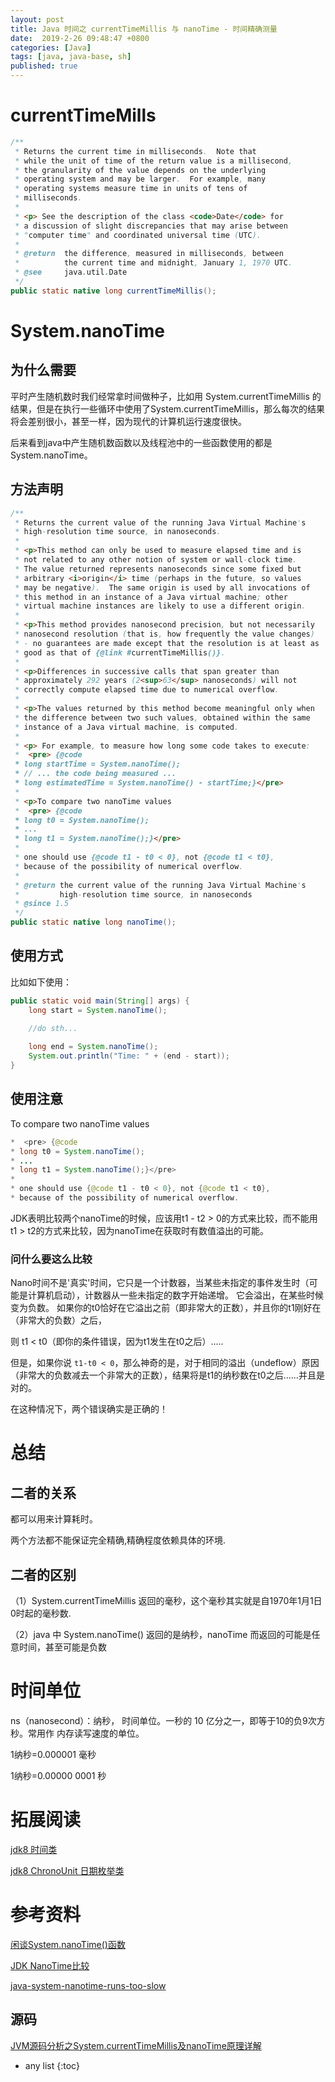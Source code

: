 ```yaml
---
layout: post
title: Java 时间之 currentTimeMillis 与 nanoTime - 时间精确测量
date:  2019-2-26 09:48:47 +0800
categories: [Java]
tags: [java, java-base, sh]
published: true
---
```


# currentTimeMills

```java
/**
 * Returns the current time in milliseconds.  Note that
 * while the unit of time of the return value is a millisecond,
 * the granularity of the value depends on the underlying
 * operating system and may be larger.  For example, many
 * operating systems measure time in units of tens of
 * milliseconds.
 *
 * <p> See the description of the class <code>Date</code> for
 * a discussion of slight discrepancies that may arise between
 * "computer time" and coordinated universal time (UTC).
 *
 * @return  the difference, measured in milliseconds, between
 *          the current time and midnight, January 1, 1970 UTC.
 * @see     java.util.Date
 */
public static native long currentTimeMillis();
```

# System.nanoTime

## 为什么需要

平时产生随机数时我们经常拿时间做种子，比如用 System.currentTimeMillis 的结果，但是在执行一些循环中使用了System.currentTimeMillis，那么每次的结果将会差别很小，甚至一样，因为现代的计算机运行速度很快。

后来看到java中产生随机数函数以及线程池中的一些函数使用的都是 System.nanoTime。

## 方法声明

```java
/**
 * Returns the current value of the running Java Virtual Machine's
 * high-resolution time source, in nanoseconds.
 *
 * <p>This method can only be used to measure elapsed time and is
 * not related to any other notion of system or wall-clock time.
 * The value returned represents nanoseconds since some fixed but
 * arbitrary <i>origin</i> time (perhaps in the future, so values
 * may be negative).  The same origin is used by all invocations of
 * this method in an instance of a Java virtual machine; other
 * virtual machine instances are likely to use a different origin.
 *
 * <p>This method provides nanosecond precision, but not necessarily
 * nanosecond resolution (that is, how frequently the value changes)
 * - no guarantees are made except that the resolution is at least as
 * good as that of {@link #currentTimeMillis()}.
 *
 * <p>Differences in successive calls that span greater than
 * approximately 292 years (2<sup>63</sup> nanoseconds) will not
 * correctly compute elapsed time due to numerical overflow.
 *
 * <p>The values returned by this method become meaningful only when
 * the difference between two such values, obtained within the same
 * instance of a Java virtual machine, is computed.
 *
 * <p> For example, to measure how long some code takes to execute:
 *  <pre> {@code
 * long startTime = System.nanoTime();
 * // ... the code being measured ...
 * long estimatedTime = System.nanoTime() - startTime;}</pre>
 *
 * <p>To compare two nanoTime values
 *  <pre> {@code
 * long t0 = System.nanoTime();
 * ...
 * long t1 = System.nanoTime();}</pre>
 *
 * one should use {@code t1 - t0 < 0}, not {@code t1 < t0},
 * because of the possibility of numerical overflow.
 *
 * @return the current value of the running Java Virtual Machine's
 *         high-resolution time source, in nanoseconds
 * @since 1.5
 */
public static native long nanoTime();
```

## 使用方式

比如如下使用：

```java
public static void main(String[] args) {
    long start = System.nanoTime();
    
    //do sth...

    long end = System.nanoTime();
    System.out.println("Time: " + (end - start));
}
```

## 使用注意

To compare two nanoTime values

```java
*  <pre> {@code
* long t0 = System.nanoTime();
* ...
* long t1 = System.nanoTime();}</pre>
*
* one should use {@code t1 - t0 < 0}, not {@code t1 < t0},
* because of the possibility of numerical overflow.
```

JDK表明比较两个nanoTime的时候，应该用t1 - t2 > 0的方式来比较，而不能用 t1 > t2的方式来比较，因为nanoTime在获取时有数值溢出的可能。

### 问什么要这么比较

Nano时间不是'真实'时间，它只是一个计数器，当某些未指定的事件发生时（可能是计算机启动），计数器从一些未指定的数字开始递增。
它会溢出，在某些时候变为负数。 如果你的t0恰好在它溢出之前（即非常大的正数），并且你的t1刚好在（非常大的负数）之后，

则 t1 < t0（即你的条件错误，因为t1发生在t0之后）.....

但是，如果你说 `t1-t0 < 0`，那么神奇的是，对于相同的溢出（undeflow）原因（非常大的负数减去一个非常大的正数），结果将是t1的纳秒数在t0之后......并且是对的。

在这种情况下，两个错误确实是正确的！

# 总结

## 二者的关系

都可以用来计算耗时。

两个方法都不能保证完全精确,精确程度依赖具体的环境.

## 二者的区别

（1）System.currentTimeMillis 返回的毫秒，这个毫秒其实就是自1970年1月1日0时起的毫秒数. 

（2）java 中 System.nanoTime() 返回的是纳秒，nanoTime 而返回的可能是任意时间，甚至可能是负数

# 时间单位

ns（nanosecond）：纳秒， 时间单位。一秒的 10 亿分之一，即等于10的负9次方秒。常用作 内存读写速度的单位。 

1纳秒=0.000001 毫秒 

1纳秒=0.00000 0001 秒 

# 拓展阅读

[jdk8 时间类](https://houbb.github.io/2019/02/27/java8-08-datetime)

[jdk8 ChronoUnit 日期枚举类](https://houbb.github.io/2019/02/27/java8-07-datetime-ChronoUnit)

# 参考资料 

[闲谈System.nanoTime()函数](https://blog.csdn.net/u012581453/article/details/53706573)

[JDK NanoTime比较](https://www.jianshu.com/p/c6df3448aa00)

[java-system-nanotime-runs-too-slow](https://stackoverflow.com/questions/10026812/java-system-nanotime-runs-too-slow)

## 源码

[JVM源码分析之System.currentTimeMillis及nanoTime原理详解](https://yq.aliyun.com/articles/67089)

* any list
{:toc}